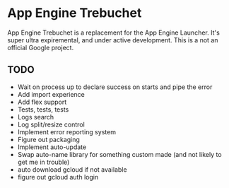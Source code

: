 # App Engine Trebuchet
App Engine Trebuchet is a replacement for the App Engine Launcher.  It's super ultra expiremental, and under active development.  This is a not an official Google project.

## TODO
- Wait on process up to declare success on starts and pipe the error
- Add import experience
- Add flex support
- Tests, tests, tests
- Logs search
- Log split/resize control
- Implement error reporting system 
- Figure out packaging
- Implement auto-update
- Swap auto-name library for something custom made (and not likely to get me in trouble)
- auto download gcloud if not available
- figure out gcloud auth login

